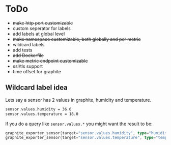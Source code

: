 # ToDo

- ~~make http port customizable~~
- custom seperator for labels
- add labels at global level
- ~~make namespace customizable, both globally and per metric~~
- wildcard labels
- add tests
- ~~add Dockerfile~~
- ~~make metric endpoint customizable~~
- ssl/tls support
- time offset for graphite

## Wildcard label idea

Lets say a sensor has 2 values in graphite, humidity and temperature.

```txt
sensor.values.humidity = 36.0
sensor.values.temperature = 18.0
```

If you do a query like `sensor.values.*` you might want the result to be:

```Go
graphite_exporter_sensor{target="sensor.values.humidity", type="humidity"} 36.0
graphite_exporter_sensor{target="sensor.values.temperature", type="temperature"} 18.0
```
